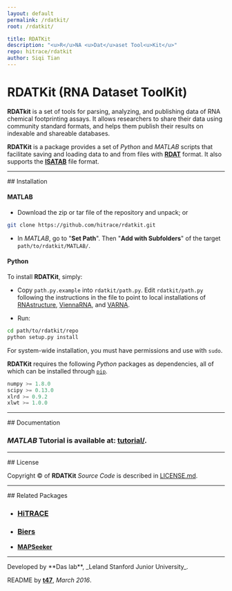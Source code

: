 ```yaml
---
layout: default
permalink: /rdatkit/
root: /rdatkit/

title: RDATKit
description: "<u>R</u>NA <u>Dat</u>aset Tool<u>Kit</u>"
repo: hitrace/rdatkit
author: Siqi Tian
---
```



# RDATKit (RNA Dataset ToolKit)

**RDATkit** is a set of tools for parsing, analyzing, and publishing data of RNA chemical footprinting assays. It allows researchers to share their data using community standard formats, and helps them publish their results on indexable and shareable databases.

**RDATKit** is a package provides a set of *Python* and *MATLAB* scripts that facilitate saving and loading data to and from files with [**RDAT**](https://rmdb.stanford.edu/deposit/specs/) format. It also supports the [**ISATAB**](http://ribosnitch.bio.unc.edu/snrnasm/) file format.

<hr/>
## Installation

#### MATLAB

- Download the zip or tar file of the repository and unpack; or 

```bash
git clone https://github.com/hitrace/rdatkit.git
```

- In *MATLAB*, go to "**Set Path**". Then "**Add with Subfolders**" of the target `path/to/rdatkit/MATLAB/`.

#### Python

To install **RDATKit**, simply:

- Copy `path.py.example` into `rdatkit/path.py`. Edit `rdatkit/path.py` following the instructions in the file to point to local installations of [RNAstructure](http://rna.urmc.rochester.edu/RNAstructure.html), [ViennaRNA](https://www.tbi.univie.ac.at/RNA/), and [VARNA](http://varna.lri.fr/).

- Run:

```bash
cd path/to/rdatkit/repo
python setup.py install
```

For system-wide installation, you must have permissions and use with `sudo`.

**RDATKit** requires the following *Python* packages as dependencies, all of which can be installed through [`pip`](https://pip.pypa.io/).

```js
numpy >= 1.8.0
scipy >= 0.13.0
xlrd >= 0.9.2
xlwt >= 1.0.0
```

<hr/>
## Documentation

### *MATLAB* Tutorial is available at: [**tutorial/**](tutorial/).

<hr/>
## License

Copyright &copy; of **RDATKit** _Source Code_ is described in [LICENSE.md](https://github.com/hitrace/rdatkit/blob/master/LICENSE.md).

<hr/>
## Related Packages

* ### [**HiTRACE**](/hitrace/)

* ### [**Biers**](/biers/)

* [**MAPSeeker**](/mapseeker/)

<hr/>
Developed by **Das lab**, _Leland Stanford Junior University_.

README by [**t47**](http://t47.io/), *March 2016*.
